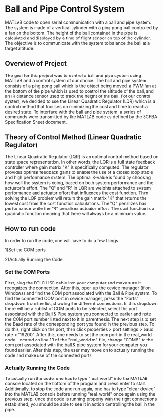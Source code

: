 # Ball and Pipe Control System
MATLAB code to open serial communication with a ball and pipe system. The system is made of a vertical cylinder with a ping pong ball controlled by a fan on the bottom. The height of the ball contained in the pipe is calculated and displayed by a time of flight sensor on top of the cylinder. The objective is to communicate with the system to balance the ball at a target altitude. 


## Overview of Project

The goal for this project was to control a ball and pipe system using MATLAB and a control system of our choice. The ball and pipe system consists of a ping pong ball which is the object being moved, a PWM fan at the bottom of the pipe which is used to control the altitude of the ball, and an IR distance sensor used to track the height of the ball. For our control system, we decided to use the Linear Quadratic Regulator (LQR) which is a control method that focuses on minimizing the cost and time to reach a desired state. To interface with the ball and pipe system, a series of commands were transmitted by the MATLAB code as defined by the SCFBA Specification Sheet document.

## Theory of Control Method (Linear Quadratic Regulator)

The Linear Quadratic Regulator (LQR) is an optimal control method based on state space representation. In other words, the LQR is a full state feedback controller where gain matrix "K" is specifically computed. The regulator provides optimal feedback gains to enable the use of a closed loop stable and high performance system. The optimal K-value is found by choosing how well the system is doing, based on both system performance and the actuator's effort. The "Q" and "R" in LQR are weights attached to system performance and actuator effort that influences the cost function. Then solving the LQR problem will return the gain matrix "K" that returns the lowest cost from the cost function calculations. The "Q" penalizes bad performance while the "R" penalizes actuator effort. The cost function is a quadratic function meaning that there will always be a minimum value.



## How to run code

In order to run the code, one will have to do a few things.
  
 1)Set the COM ports
  
 2)Actually Running the Code

### Set the COM Ports

First, plug the ECLC USB cable into your computer and make sure it recognizes the connection. After this, open up the device manager (if on Windows) and find the COM port associated with the Ball & Pipe system. To find the connected COM port in device manager, press the "Ports" dropdown from the list, showing the different connections. In this dropdown there will be a sublist of COM ports to be selected, select the port associated with the Ball & Pipe system you connected to earlier and note the COM port number listed next to it in parenthesis. The next step is to set the Baud rate of the corresponding port you found in the previous step. To do this, right click on the port, then click properties > port settings > baud rate > "19200". After this, one needs to set the com port in the real_world code. Located on line 13 of the "real_world.m" file, change "COM6" to the com port associated with the ball & pipe system for your computer you found earlier. After this step, the user may move on to actually running the code and make use of the connected ports. 


### Actually Running the Code

To actually run the code, one has to type "real_world" into the MATLAB console located on the bottom of the program and press enter to start. Additionally, to stop the code and run again, one has to type "clear device" into the MATLAB console before running "real_world" once again using the previous step. Once the code is running properly with the right connections established, you should be able to see it in action controlling the ball in the pipe.
